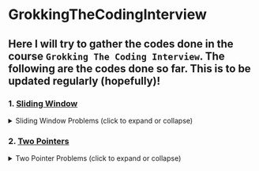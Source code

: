 # GrokkingTheCodingInterview

## Here I will try to gather the codes done in the course `Grokking The Coding Interview`. The following are the codes done so far. This is to be updated regularly (hopefully)!

### 1. [Sliding Window](/1.Sliding%20Window/)

<details>
<summary> Sliding Window Problems (click to expand or collapse) </summary>

> Maximum Sum Subarray of Size K

> Smallest subarray with a given sum

> Longest Substring with K Distinct Characters

> Fruits into Baskets

> No Repeat Substring

> Longest Substring with Same Letters after Replacement

> Longest Subarray with Ones after Replacement

> Problem Challenge 1 - Permutation in a String

> Problem Challenge 2 - String Anagrams

> Problem Challenge 3 - Smallest Window containing Substring

</details>

### 2. [Two Pointers](/2.%20Two%20Pointers/)

<details>
<summary> Two Pointer Problems (click to expand or collapse) </summary>

> Pair with Target Sum

> Remove Duplicates

> Squaring a Sorted Array

> Triplet Sum to Zero

> Triplet Sum Close to Target

> Triplet with Smaller Sum 

> Subarrays with Product Less than a Target


</details>
